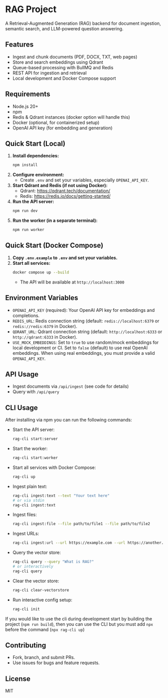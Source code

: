 
# RAG Project

A Retrieval-Augmented Generation (RAG) backend for document ingestion, semantic search, and LLM-powered question answering.

## Features
- Ingest and chunk documents (PDF, DOCX, TXT, web pages)
- Store and search embeddings using Qdrant
- Queue-based processing with BullMQ and Redis
- REST API for ingestion and retrieval
- Local development and Docker Compose support

## Requirements
- Node.js 20+
- npm
- Redis & Qdrant instances (docker option will handle this)
- Docker (optional, for containerized setup)
- OpenAI API key (for embedding and generation)

## Quick Start (Local)
1. **Install dependencies:**
   ```bash
   npm install
   ```
2. **Configure environment:**
   - Create `.env` and set your variables, especially `OPENAI_API_KEY`.
3. **Start Qdrant and Redis (if not using Docker):**
   - Qdrant: https://qdrant.tech/documentation/
   - Redis: https://redis.io/docs/getting-started/
4. **Run the API server:**
   ```bash
   npm run dev
   ```
5. **Run the worker (in a separate terminal):**
   ```bash
   npm run worker
   ```

## Quick Start (Docker Compose)
1. **Copy `.env.example` to `.env` and set your variables.**
2. **Start all services:**
   ```bash
   docker compose up --build
   ```
   - The API will be available at `http://localhost:3000`

## Environment Variables
- `OPENAI_API_KEY` (required): Your OpenAI API key for embeddings and completions.
- `REDIS_URL`: Redis connection string (default: `redis://localhost:6379` or `redis://redis:6379` in Docker).
- `QDRANT_URL`: Qdrant connection string (default: `http://localhost:6333` or `http://qdrant:6333` in Docker).
- `USE_MOCK_EMBEDDINGS`: Set to `true` to use random/mock embeddings for local development or CI. Set to `false` (default) to use real OpenAI embeddings. When using real embeddings, you must provide a valid `OPENAI_API_KEY`.

## API Usage
- Ingest documents via `/api/ingest` (see code for details)
- Query with `/api/query`

## CLI Usage

After installing via npm you can run the following commands:

- Start the API server:
   ```bash
   rag-cli start:server
   ```
- Start the worker:
   ```bash
   rag-cli start:worker
   ```
- Start all services with Docker Compose:
   ```bash
   rag-cli up
   ```
- Ingest plain text:
   ```bash
   rag-cli ingest:text --text "Your text here"
   # or via stdin
   rag-cli ingest:text
   ```
- Ingest files:
   ```bash
   rag-cli ingest:file --file path/to/file1 --file path/to/file2
   ```
- Ingest URLs:
   ```bash
   rag-cli ingest:url --url https://example.com --url https://another.com
   ```
- Query the vector store:
   ```bash
   rag-cli query --query "What is RAG?"
   # or interactively
   rag-cli query
   ```
- Clear the vector store:
   ```bash
   rag-cli clear-vectorstore
   ```
- Run interactive config setup:
   ```bash
   rag-cli init
   ```

If you would like to use the cli during development start by building the project (`npm run build`), then you can use the CLI but you must add `npx` before the command (`npx rag-cli up`)

## Contributing
- Fork, branch, and submit PRs.
- Use issues for bugs and feature requests.

## License
MIT
